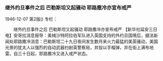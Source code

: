 ### 继外约旦事件之后  巴勒斯坦又起骚动  耶路撒冷亦宣布戒严

1946-12-07
第2版()
专栏：

　　继外约旦事件之后
    巴勒斯坦又起骚动
    耶路撒冷亦宣布戒严
    【新华社延安三日电】安哥拉消息报导：美械沙特阿拉伯军队进入英国支持的外约旦国境后，据法新闻处耶路撒冷消息：巴勒斯坦二十九日夜间发生数月来火力最猛的美英骚动，美国光景的犹太人以强烈的自动武器扫射英警察局，并投以手榴弹，并在街上满布地雷。自三十日起，耶路撒冷又进入戒严状态。
